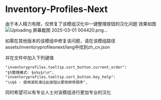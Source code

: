 # Inventory-Profiles-Next

由于本人精力有限，仅修复了该模组汉化中一键整理按钮的汉化问题
效果如图
![Uploading 屏幕截图 2025-03-01 004420.png…]()


如需在其他版本的该模组中修复该问题，请在该模组路径assets/inventoryprofilesnext/lang中找到zh_cn.json

并在文件中加入下列键值

```
"inventoryprofiles.tooltip.sort_button.current_order":                               "§5整理模式: §o%s§r\n",
"inventoryprofiles.tooltip.sort_button.key_help":                                    "\n§6 - 使用滚轮滑过此按钮以更改排序顺序",
```

同时希望可以有专业人士对该模组进行更加专业的汉化
